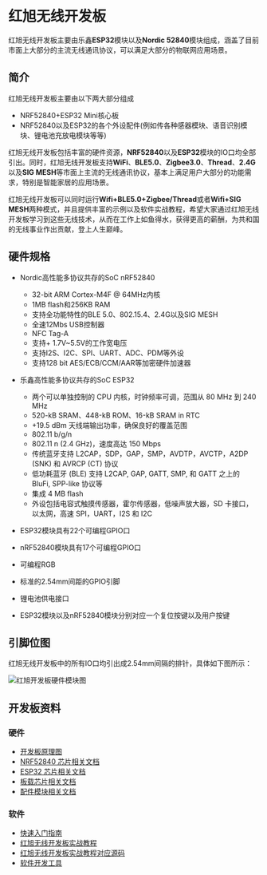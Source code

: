 # 红旭无线开发板

红旭无线开发板主要由乐鑫**ESP32**模块以及**Nordic 52840**模块组成，涵盖了目前市面上大部分的主流无线通讯协议，可以满足大部分的物联网应用场景。
## 简介
红旭无线开发板主要由以下两大部分组成
- NRF52840+ESP32 Mini核心板
- NRF52840以及ESP32的各个外设配件(例如传各种感器模块、语音识别模块、锂电池充放电模块等等)

红旭无线开发板包括丰富的硬件资源，**NRF52840**以及**ESP32**模块的IO口均全部引出。同时，红旭无线开发板支持**WiFi**、**BLE5.0**、**Zigbee3.0**、**Thread**、**2.4G**以及**SIG MESH**等市面上主流的无线通讯协议，基本上满足用户大部分的功能需求，特别是智能家居的应用场景。

红旭无线开发板可以同时运行**Wifi+BLE5.0+Zigbee/Thread**或者**Wifi+SIG MESH**两种模式，并且提供丰富的示例以及软件实战教程，希望大家通过红旭无线开发板学习到这些无线技术，从而在工作上如鱼得水，获得更高的薪酬，为共和国的无线事业作出贡献，登上人生巅峰。
## 硬件规格
- Nordic高性能多协议共存的SoC nRF52840
    - 32-bit ARM Cortex-M4F @ 64MHz内核 
    - 1MB flash和256KB RAM
    - 支持全功能特性的BLE 5.0、802.15.4、2.4G以及SIG MESH
    - 全速12Mbs USB控制器
    - NFC Tag-A
    - 支持+ 1.7V~5.5V的工作宽电压
    - 支持I2S、I2C、SPI、UART、ADC、PDM等外设
    - 支持128 bit AES/ECB/CCM/AAR等加密硬件加速器

- 乐鑫高性能多协议共存的SoC ESP32
    - 两个可以单独控制的 CPU 内核，时钟频率可调，范围从 80 MHz 到 240 MHz
    - 520-kB SRAM、448-kB ROM、16-kB SRAM in RTC 
    - +19.5 dBm 天线端输出功率，确保良好的覆盖范围
    - 802.11 b/g/n
    - 802.11 n (2.4 GHz)，速度高达 150 Mbps
    - 传统蓝牙支持 L2CAP，SDP，GAP，SMP，AVDTP，AVCTP，A2DP (SNK) 和 AVRCP (CT) 协议
    - 低功耗蓝牙 (BLE) 支持 L2CAP, GAP, GATT, SMP, 和 GATT 之上的 BluFi, SPP-like 协议等
    - 集成 4 MB flash
    - 外设包括电容式触摸传感器，霍尔传感器，低噪声放大器，SD 卡接口，以太网，高速 SPI，UART，I2S 和 I2C
- ESP32模块具有22个可编程GPIO口
- nRF52840模块具有17个可编程GPIO口
- 可编程RGB
- 标准的2.54mm间距的GPIO引脚
- 锂电池供电接口
- ESP32模块以及nRF52840模块分别对应一个复位按键以及用户按键

## 引脚位图
红旭无线开发板中的所有IO口均引出成2.54mm间隔的排针，具体如下图所示：

![红旭开发板硬件模块图](http://wireless-tech.vicp.io:5555/Helon_Git/Wireless_Tech/raw/master/pics/%E7%BA%A2%E6%97%AD%E5%BC%80%E5%8F%91%E6%9D%BF%E7%A1%AC%E4%BB%B6%E6%A8%A1%E5%9D%97%E5%9B%BE.jpg)

## 开发板资料
### 硬件
- [开发板原理图](https://github.com/xiaolongba/wireless-tech/tree/master/%E7%A1%AC%E4%BB%B6/%E7%BA%A2%E6%97%ADnRF52840%2BESP32%20Mini%E6%97%A0%E7%BA%BF%E5%BC%80%E5%8F%91%E6%9D%BF%E5%8E%9F%E7%90%86%E5%9B%BE)
- [NRF52840 芯片相关文档](https://github.com/xiaolongba/wireless-tech/tree/master/%E7%A1%AC%E4%BB%B6/NRF52840%20%E8%8A%AF%E7%89%87%E7%9B%B8%E5%85%B3%E6%96%87%E6%A1%A3)
- [ESP32 芯片相关文档]()
- [板载芯片相关文档]()
- [配件模块相关文档]()

### 软件
- [快速入门指南](https://github.com/xiaolongba/wireless-tech/tree/master/%E8%BD%AF%E4%BB%B6/%E5%85%A5%E9%97%A8%E6%95%99%E7%A8%8B)
- [红旭无线开发板实战教程](https://github.com/xiaolongba/wireless-tech/tree/master/%E8%BD%AF%E4%BB%B6/%E7%BA%A2%E6%97%AD%E6%97%A0%E7%BA%BF%E5%BC%80%E5%8F%91%E6%9D%BF%E5%AE%9E%E6%88%98%E6%95%99%E7%A8%8B)
- [红旭无线开发板实战教程对应源码](https://github.com/xiaolongba/wireless-tech/tree/master/%E8%BD%AF%E4%BB%B6/%E7%BA%A2%E6%97%AD%E6%97%A0%E7%BA%BF%E5%BC%80%E5%8F%91%E6%9D%BF%E5%AE%9E%E6%88%98%E6%95%99%E7%A8%8B%E5%AF%B9%E5%BA%94%E6%BA%90%E7%A0%81)
- [软件开发工具](https://github.com/xiaolongba/wireless-tech/blob/master/%E8%BD%AF%E4%BB%B6/PC%E4%B8%8A%E4%BD%8D%E6%9C%BA%E8%BD%AF%E4%BB%B6/README.md)
